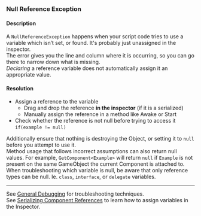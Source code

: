 ### Null Reference Exception
#### Description
A `NullReferenceException` happens when your script code tries to use a variable which isn’t set, or found. It's probably just unassigned in the inspector.  
The error gives you the line and column where it is occurring, so you can go there to narrow down what is missing.  
*Declaring* a reference variable does not automatically assign it an appropriate value.  

#### Resolution

- Assign a reference to the variable
    - Drag and drop the reference **in the inspector** (if it is a serialized)
    - Manually assign the reference in a method like Awake or Start
- Check whether the reference is not null before trying to access it  
    `if(example != null)`  

Additionally ensure that nothing is destroying the Object, or setting it to `null` before you attempt to use it.  
Method usage that follows incorrect assumptions can also return null values. For example, `GetComponent<Example>` will return `null` if `Example` is not present on the same GameObject the current Component is attached to.  
When troubleshooting which variable is null, be aware that only reference types can be null. Ie. `class`, `interface`, or `delegate` variables.  

---

See [General Debugging](../../Debugging.md) for troubleshooting techniques.  
See [Serializing Component References](../../Variables/Other%20Members/Serializing%20Component%20References.md) to learn how to assign variables in the Inspector.